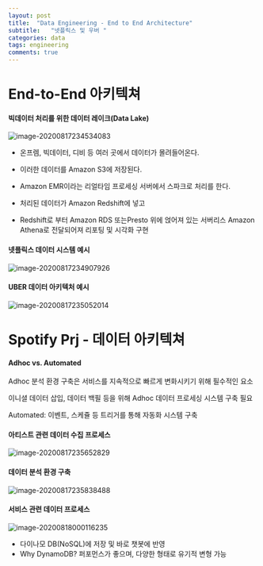 ```yaml
---
layout: post
title:  "Data Engineering - End to End Architecture"
subtitle:   "넷플릭스 및 우버 "
categories: data
tags: engineering
comments: true
---
```

# End-to-End 아키텍쳐 
#### 빅데이터 처리를 위한 데이터 레이크(Data Lake)
![image-20200817234534083](https://shoman2.github.io/assets/img/image-20200817234534083.png)

- 온프렘, 빅데이터, 디비 등 여러 곳에서 데이터가 몰려들어온다.

- 이러한 데이터를 Amazon S3에 저장된다.

- Amazon EMR이라는 리얼타임 프로세싱 서버에서 스파크로 처리를 한다.

- 처리된 데이터가 Amazon Redshift에 넣고

- Redshift로 부터 Amazon RDS 또는Presto 위에 얹어져 있는 서버리스 Amazon Athena로 전달되어져 리포팅 및 시각화 구현

#### 넷플릭스 데이터 시스템 예시

![image-20200817234907926](https://shoman2.github.io/assets/img/image-20200817234907926.png)

#### UBER 데이터 아키텍처 예시

![image-20200817235052014](https://shoman2.github.io/assets/img/image-20200817235052014.png)

# Spotify Prj - 데이터 아키텍쳐

#### Adhoc vs. Automated

Adhoc 분석 환경 구축은 서비스를 지속적으로 빠르게 변화시키기 위해 필수적인 요소

이니셜 데이터 삽입, 데이터 백필 등을 위해 Adhoc 데이터 프로세싱 시스템 구축 필요

Automated: 이벤트, 스케쥴 등 트리거를 통해 자동화 시스템 구축

#### 아티스트 관련 데이터 수집 프로세스

![image-20200817235652829](https://shoman2.github.io/assets/img/image-20200817235652829.png)

#### 데이터 분석 환경 구축

![image-20200817235838488](https://shoman2.github.io/assets/img/image-20200817235838488.png)

#### 서비스 관련 데이터 프로세스

![image-20200818000116235](https://shoman2.github.io/assets/img/image-20200818000116235.png)

- 다이나모 DB(NoSQL)에 저장 및 바로 챗봇에 반영
- Why DynamoDB? 퍼포먼스가 좋으며, 다양한 형태로 유기적 변형 가능

